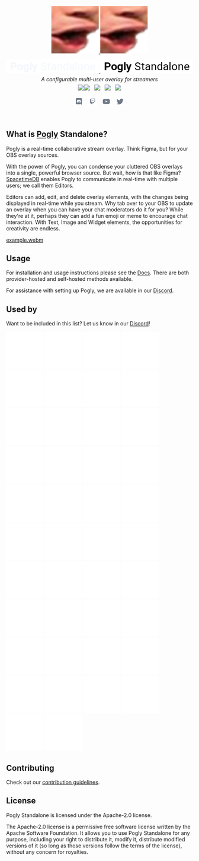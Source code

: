<p align="center">
    <a href="https://pogly.gg#gh-dark-mode-only" target="_blank">
	<img width="128" src="./images/dark/Pog.png" alt="Pogly Logo">
    </a>
    <a href="https://pogly.gg#gh-light-mode-only" target="_blank">
	<img width="128" src="./images/light/Pog.png" alt="Pogly Logo">
    </a>
</p>
<p align="center">
    <a href="https://pogly.gg#gh-dark-mode-only" target="_blank">
        <img width="250" src="./images/dark/pogly-text.png" alt="Pogly">
    </a>
    <a href="https://pogly.gg#gh-light-mode-only" target="_blank">
        <img width="250" src="./images/light/pogly-text.png" alt="Pogly">
    </a>
    <p style="font-style: italic;line-height: 0" align="center">
        A configurable multi-user overlay for streamers
    </p>
</p>

<p align="center">
    <a href="https://github.com/microsoft/TypeScript"><img src="https://img.shields.io/badge/built_with-TypeScript-2F74C0.svg?style=flat-square"><img src="https://img.shields.io/badge/CSharp-6C287D.svg?style=flat-square" /></a>
    &nbsp;
    <a href="https://github.com/clockworklabs/spacetimedb"><img src="https://img.shields.io/badge/powered_by-SpacetimeDB-000000.svg?style=flat-square" /></a>
    &nbsp;
	<img src="https://img.shields.io/github/v/release/poglyapp/pogly-standalone?color=9f9f9f&include_prereleases&label=version&sort=semver&style=flat-square" />
    &nbsp;
    <a href="https://github.com/PoglyApp/pogly-standalone/blob/master/LICENSE"><img src="https://img.shields.io/badge/license-Apache%202.0-50C878.svg?style=flat-square" /></a>
</p>

<p align="center">
    <a href="https://discord.gg/pogly"><img height="25" src="./images/social/discord.svg" alt="Discord" /></a>
    &nbsp;
    <a href="https://www.twitch.tv/poglygg"><img height="25" src="./images/social/twitch.svg" alt="Twitch" /></a>
    &nbsp;
    <a href="https://www.youtube.com/@PoglyApp"><img height="25" src="./images/social/youtube.svg" alt="YouTube" /></a>
    &nbsp;
    <a href="https://x.com/PoglyApp"><img height="25" src="./images/social/twitter.svg" alt="Twitter" /></a>
</p>

<br>

## What is [Pogly](https://pogly.gg) Standalone?

Pogly is a real-time collaborative stream overlay. Think Figma, but for your OBS overlay sources.

With the power of Pogly, you can condense your cluttered OBS overlays into a single, powerful browser source. But wait, how is that like Figma? [SpacetimeDB](https://spacetimedb.com) enables Pogly to communicate in real-time with multiple users; we call them Editors.

Editors can add, edit, and delete overlay elements, with the changes being displayed in real-time while you stream. Why tab over to your OBS to update an overlay when you can have your chat moderators do it for you? While they're at it, perhaps they can add a fun emoji or meme to encourage chat interaction. With Text, Image and Widget elements, the opportunities for creativity are endless.

[example.webm](https://github.com/PoglyApp/pogly-standalone/assets/36650721/7eb57196-bf56-4fa1-979f-36eb5c0746e9)

## Usage

For installation and usage instructions please see the [Docs](https://github.com/PoglyApp/pogly-documentation/blob/main/index.md).
There are both provider-hosted and self-hosted methods available.

For assistance with setting up Pogly, we are available in our [Discord](https://discord.gg/pogly).

## Used by

Want to be included in this list? Let us know in our [Discord](https://discord.gg/pogly)!

<a href="https://www.twitch.tv/shroud" rel="noreferrer" target="_blank" title="Shroud"><img src="./images/streamers/shroud.svg" /></a>
<a href="https://www.twitch.tv/mizkif" rel="noreferrer" target="_blank" title="Mizkif"><img src="./images/streamers/mizkif.svg" /></a>
<a href="https://www.twitch.tv/EMIRU" rel="noreferrer" target="_blank" title="Emiru"><img src="./images/streamers/emiru.svg" /></a>
<a href="https://www.twitch.tv/npmlol" rel="noreferrer" target="_blank" title="Npmlol"><img src="./images/streamers/npmlol.svg" /></a>
<a href="https://www.twitch.tv/tubbo" rel="noreferrer" target="_blank" title="Tubbo"><img src="./images/streamers/tubbo.svg" /></a>
<a href="https://www.twitch.tv/orophia" rel="noreferrer" target="_blank" title="orophia"><img src="./images/streamers/orophia.svg" /></a>
<a href="https://www.twitch.tv/maya" rel="noreferrer" target="_blank" title="Maya"><img src="./images/streamers/maya.svg" /></a>
<a href="https://www.twitch.tv/zoil" rel="noreferrer" target="_blank" title="Zoil"><img src="./images/streamers/zoil.svg" /></a>
<a href="https://www.twitch.tv/alveussanctuary" rel="noreferrer" target="_blank" title="AlveusSanctuary"><img src="./images/streamers/alveussanctuary.svg" /></a>
<a href="https://www.twitch.tv/graycen" rel="noreferrer" target="_blank" title="Graycen"><img src="./images/streamers/graycen.svg" /></a>
<a href="https://www.twitch.tv/bean" rel="noreferrer" target="_blank" title="Bean"><img src="./images/streamers/bean.svg" /></a>
<a href="https://www.twitch.tv/siormax" rel="noreferrer" target="_blank" title="Siormax"><img src="./images/streamers/siormax.svg" /></a>
<a href="https://www.twitch.tv/brain" rel="noreferrer" target="_blank" title="Brain"><img src="./images/streamers/brain.svg" /></a>
<a href="https://www.twitch.tv/buttsoap" rel="noreferrer" target="_blank" title="Buttsoap"><img src="./images/streamers/buttsoap.svg" /></a>
<a href="https://www.twitch.tv/ashlynn" rel="noreferrer" target="_blank" title="Ashlynn"><img src="./images/streamers/ashlynn.svg" /></a>
<a href="https://www.twitch.tv/ssaab" rel="noreferrer" target="_blank" title="Ssaab"><img src="./images/streamers/ssaab.svg" /></a>
<a href="https://www.twitch.tv/itsklos" rel="noreferrer" target="_blank" title="ItsKlos"><img src="./images/streamers/itsklos.svg" /></a>
<a href="https://www.twitch.tv/justagameoverscreen" rel="noreferrer" target="_blank" title="JustAGameOverScreen"><img src="./images/streamers/justagameoverscreen.svg" /></a>
<a href="https://www.twitch.tv/firthy00" rel="noreferrer" target="_blank" title="Firthy00"><img src="./images/streamers/firthy00.svg" /></a>
<a href="https://www.twitch.tv/misasoupy" rel="noreferrer" target="_blank" title="Misasoupy"><img src="./images/streamers/misasoupy.svg" /></a>
<a href="https://www.twitch.tv/gappyv" rel="noreferrer" target="_blank" title="GappyV"><img src="./images/streamers/gappyv.svg" /></a>
<a href="https://www.twitch.tv/kr3ia" rel="noreferrer" target="_blank" title="kr3ia"><img src="./images/streamers/kr3ia.svg" /></a>
<a href="https://www.twitch.tv/whataturtle" rel="noreferrer" target="_blank" title="whataturtle"><img src="./images/streamers/whataturtle.svg" /></a>
<a href="https://www.twitch.tv/savix" rel="noreferrer" target="_blank" title="Savix"><img src="./images/streamers/savix.svg" /></a>
<a href="https://www.twitch.tv/derkajohnstv" rel="noreferrer" target="_blank" title="DerkaJohnsTV"><img src="./images/streamers/derkajohnstv.svg" /></a>
<a href="https://www.twitch.tv/pengwin" rel="noreferrer" target="_blank" title="Pengwin"><img src="./images/streamers/pengwin.svg" /></a>
<a href="https://www.twitch.tv/totless" rel="noreferrer" target="_blank" title="Totless"><img src="./images/streamers/totless.svg" /></a>
<a href="https://www.twitch.tv/fubuki_vr" rel="noreferrer" target="_blank" title="Fubuki_Vr"><img src="./images/streamers/fubuki_vr.svg" /></a>
<a href="https://www.twitch.tv/uberhaxornova" rel="noreferrer" target="_blank" title="UberHaxorNova"><img src="./images/streamers/uberhaxornova.svg" /></a>
<a href="https://www.twitch.tv/sp00nerism" rel="noreferrer" target="_blank" title="Sp00nerism"><img src="./images/streamers/sp00nerism.svg" /></a>
<a href="https://www.twitch.tv/kohrean" rel="noreferrer" target="_blank" title="Kohrean"><img src="./images/streamers/kohrean.svg" /></a>
<a href="https://www.twitch.tv/boshiitime" rel="noreferrer" target="_blank" title="BoshiiTime"><img src="./images/streamers/boshiitime.svg" /></a>
<a href="https://www.twitch.tv/kromia" rel="noreferrer" target="_blank" title="Kromia"><img src="./images/streamers/kromia.svg" /></a>
<a href="https://www.twitch.tv/heyimradiant" rel="noreferrer" target="_blank" title="HeyImRadiant"><img src="./images/streamers/heyimradiant.svg" /></a>
<a href="https://www.twitch.tv/krisuna" rel="noreferrer" target="_blank" title="Krisuna"><img src="./images/streamers/krisuna.svg" /></a>
<a href="https://www.twitch.tv/echotheneko" rel="noreferrer" target="_blank" title="EchoTheNeko"><img src="./images/streamers/echotheneko.svg" /></a>
<a href="https://www.twitch.tv/greywolf" rel="noreferrer" target="_blank" title="greywolf"><img src="./images/streamers/greywolf.svg" /></a>
<a href="https://www.twitch.tv/shyfox_vr" rel="noreferrer" target="_blank" title="shyfox_vr"><img src="./images/streamers/shyfoxvr.svg" /></a>
<a href="https://www.twitch.tv/supertf" rel="noreferrer" target="_blank" title="supertf"><img src="./images/streamers/supertf.svg" /></a>
<a href="https://www.twitch.tv/amedoll" rel="noreferrer" target="_blank" title="AmeDoll"><img src="./images/streamers/amedoll.svg" /></a>
<a href="https://www.twitch.tv/sakurasassi" rel="noreferrer" target="_blank" title="SakuraSassi"><img src="./images/streamers/sakurasassi.svg" /></a>
<a href="https://www.twitch.tv/asby" rel="noreferrer" target="_blank" title="Asby"><img src="./images/streamers/asby.svg" /></a>

## Contributing

Check out our [contribution guidelines](https://github.com/PoglyApp/pogly-standalone/blob/main/CONTRIBUTING.md).

## License

Pogly Standalone is licensed under the Apache-2.0 license.

The Apache-2.0 license is a permissive free software license written by the Apache Software Foundation. It allows you to use Pogly Standalone for any purpose, including your right to distribute it, modify it, distribute modified versions of it (so long as those versions follow the terms of the license), without any concern for royalties.
